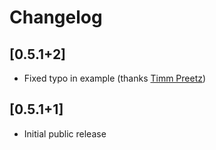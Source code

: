# Changelog

## [0.5.1+2]

* Fixed typo in example (thanks [Timm Preetz](https://github.com/tp))

## [0.5.1+1]

* Initial public release
